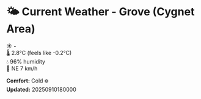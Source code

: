 # 🌤️ Current Weather - Grove (Cygnet Area)

☀️ **-**  
🌡️ 2.8°C (feels like -0.2°C)  
💧 96% humidity  
💨 NE 7 km/h  

**Comfort:** Cold ❄️  
**Updated:** 20250910180000
